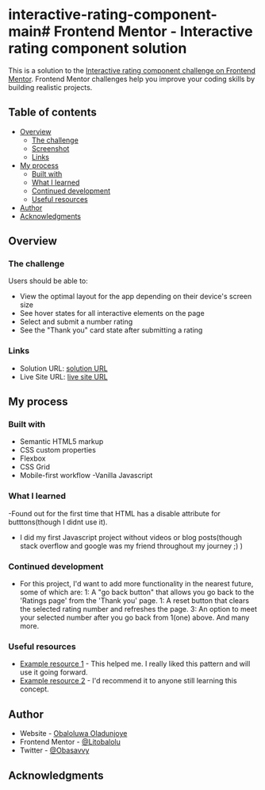 # interactive-rating-component-main# Frontend Mentor - Interactive rating component solution

This is a solution to the [Interactive rating component challenge on Frontend Mentor](https://www.frontendmentor.io/challenges/interactive-rating-component-koxpeBUmI). Frontend Mentor challenges help you improve your coding skills by building realistic projects. 

## Table of contents

- [Overview](#overview)
  - [The challenge](#the-challenge)
  - [Screenshot](#screenshot)
  - [Links](#links)
- [My process](#my-process)
  - [Built with](#built-with)
  - [What I learned](#what-i-learned)
  - [Continued development](#continued-development)
  - [Useful resources](#useful-resources)
- [Author](#author)
- [Acknowledgments](#acknowledgments)

## Overview

### The challenge

Users should be able to:

- View the optimal layout for the app depending on their device's screen size
- See hover states for all interactive elements on the page
- Select and submit a number rating
- See the "Thank you" card state after submitting a rating


### Links

- Solution URL: [ solution URL](https://replit.com/@ObaloluwaOladun/interractive-rating-card)
- Live Site URL: [ live site URL](https://interractive-rating-card.obaloluwaoladun.repl.co/)

## My process

### Built with

- Semantic HTML5 markup
- CSS custom properties
- Flexbox
- CSS Grid
- Mobile-first workflow
-Vanilla Javascript

### What I learned

-Found out for the first time that HTML has a disable attribute for butttons(though I didnt use it).
- I did my first Javascript project without videos or blog posts(though stack overflow and google was my friend throughout my journey ;) )

### Continued development

- For this project, I'd want to add more functionality in the nearest future, some of which are:
1: A "go back button" that allows you go back to the 'Ratings page' from the 'Thank you' page.
1: A reset button that clears the selected rating number and refreshes the page.
3: An option to meet your selected number after you go back from 1(one) above. And many more.

### Useful resources

- [Example resource 1](https://www.stackoverflow.com) - This helped me. I really liked this pattern and will use it going forward.
- [Example resource 2](https://www.google.com) - I'd recommend it to anyone still learning this concept.



## Author

- Website - [Obaloluwa Oladunjoye](https://www.your-site.com)
- Frontend Mentor - [@Litobalolu](https://www.frontendmentor.io/profile/litobalolu)
- Twitter - [@Obasavvy](https://www.twitter.com/obasavvy)



## Acknowledgments
